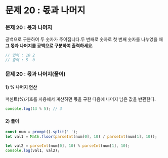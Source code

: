 # 문제 20 : 몫과 나머지

### 문제 20 : 몫과 나머지

공백으로 구분하여 두 숫자가 주어집니다.두 번째로 숫자로 첫 번째 숫자를 나누었을 때 **그 몫과 나머지를 공백으로 구분하여 출력하세요.**

```javascript
// 입력 : 10 2
// 출력 : 5  0
```

### 문제 20 : 몫과 나머지\(풀이\)

#### 1\)  % 나머지 연산

퍼센트\(%\)기호를 사용해서 계산하면 몫을 구한 다음에 나머지 남은 값을 반환한다.

```javascript
console.log(13 % 5); // 3
```

#### 2\) 풀이

```javascript
const num = prompt().split(' ');
let val1 = Math.floor(parseInt(num[0], 10) / parseInt(num[1], 10));

let val2 = parseInt(num[0], 10) % parseInt(num[1], 10);
console.log(val1, val2);
```




